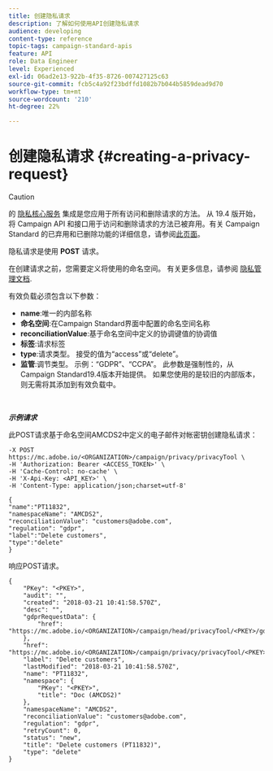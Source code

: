 ```yaml
---
title: 创建隐私请求
description: 了解如何使用API创建隐私请求
audience: developing
content-type: reference
topic-tags: campaign-standard-apis
feature: API
role: Data Engineer
level: Experienced
exl-id: 06ad2e13-922b-4f35-8726-007427125c63
source-git-commit: fcb5c4a92f23bdffd1082b7b044b5859dead9d70
workflow-type: tm+mt
source-wordcount: '210'
ht-degree: 22%

---
```


# 创建隐私请求 {#creating-a-privacy-request}

>[!CAUTION]
>
>的 [隐私核心服务](https://adobe.io/apis/cloudplatform/gdpr.html) 集成是您应用于所有访问和删除请求的方法。 从 19.4 版开始，将 Campaign API 和接口用于访问和删除请求的方法已被弃用。有关 Campaign Standard 的已弃用和已删除功能的详细信息，请参阅[此页面](../../rn/using/deprecated-features.md)。

隐私请求是使用 **POST** 请求。

在创建请求之前，您需要定义将使用的命名空间。 有关更多信息，请参阅 [隐私管理文档](https://helpx.adobe.com/cn/campaign/kb/acs-privacy.html#ManagingPrivacyRequests).

有效负载必须包含以下参数：

* **name**:唯一的内部名称
* **命名空间**:在Campaign Standard界面中配置的命名空间名称
* **reconciliationValue**:基于命名空间中定义的协调键值的协调值
* **标签**:请求标签
* **type**:请求类型。 接受的值为“access”或“delete”。
* **监管**:调节类型。 示例：“GDPR”、“CCPA”。 此参数是强制性的，从Campaign Standard19.4版本开始提供。 如果您使用的是较旧的内部版本，则无需将其添加到有效负载中。

<br/>

***示例请求***

此POST请求基于命名空间AMCDS2中定义的电子邮件对帐密钥创建隐私请求：

```
-X POST https://mc.adobe.io/<ORGANIZATION>/campaign/privacy/privacyTool \
-H 'Authorization: Bearer <ACCESS_TOKEN>' \
-H 'Cache-Control: no-cache' \
-H 'X-Api-Key: <API_KEY>' \
-H 'Content-Type: application/json;charset=utf-8'

{
"name":"PT11832",
"namespaceName": "AMCDS2",
"reconciliationValue": "customers@adobe.com",
"regulation": "gdpr",
"label":"Delete customers",
"type":"delete"
}
```

响应POST请求。

```
{
    "PKey": "<PKEY>",
    "audit": "",
    "created": "2018-03-21 10:41:58.570Z",
    "desc": "",
    "gdprRequestData": {
        "href": "https://mc.adobe.io/<ORGANIZATION>/campaign/head/privacyTool/<PKEY>/gdprRequestData/"
    },
    "href": "https://mc.adobe.io/<ORGANIZATION>/campaign/privacy/privacyTool/<PKEY>",
    "label": "Delete customers",
    "lastModified": "2018-03-21 10:41:58.570Z",
    "name": "PT11832",
    "namespace": {
        "PKey": "<PKEY>",
        "title": "Doc (AMCDS2)"
    },
    "namespaceName": "AMCDS2",
    "reconciliationValue": "customers@adobe.com",
    "regulation": "gdpr",
    "retryCount": 0,
    "status": "new",
    "title": "Delete customers (PT11832)",
    "type": "delete"
}
```
